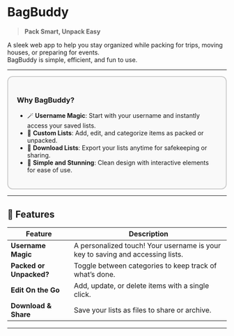 # BagBuddy  

> **Pack Smart, Unpack Easy**  

A sleek web app to help you stay organized while packing for trips, moving houses, or preparing for events.  
BagBuddy is simple, efficient, and fun to use.  

---

<div style="background: #f9f9f9; border: 2px solid #ccc; padding: 20px; border-radius: 12px;">  

### **Why BagBuddy?**  

- 🪄 **Username Magic**: Start with your username and instantly access your saved lists.  
- 🌈 **Custom Lists**: Add, edit, and categorize items as packed or unpacked.  
- 💾 **Download Lists**: Export your lists anytime for safekeeping or sharing.  
- 🎨 **Simple and Stunning**: Clean design with interactive elements for ease of use.  

</div>  

---

## 🎒 Features  

| **Feature**             | **Description**                                                                 |
|-------------------------|---------------------------------------------------------------------------------|
| **Username Magic**      | A personalized touch! Your username is your key to saving and accessing lists. |
| **Packed or Unpacked?** | Toggle between categories to keep track of what’s done.                        |
| **Edit On the Go**      | Add, update, or delete items with a single click.                              |
| **Download & Share**    | Save your lists as files to share or archive.                                  |

---

